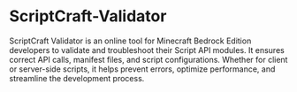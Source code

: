 # ScriptCraft-Validator
ScriptCraft Validator is an online tool for Minecraft Bedrock Edition developers to validate and troubleshoot their Script API modules. It ensures correct API calls, manifest files, and script configurations. Whether for client or server-side scripts, it helps prevent errors, optimize performance, and streamline the development process.
